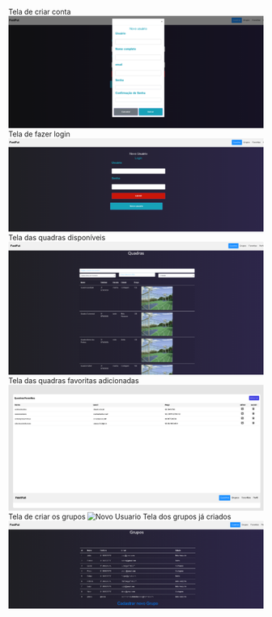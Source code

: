 Tela de criar conta
![Novo Usuario](images/fotocriarconta.png)
Tela de fazer login
![Novo Usuario](images/fotologin.png)
Tela das quadras disponíveis
![Novo Usuario](images/fotoquadras.png)
Tela das quadras favoritas adicionadas
![Novo Usuario](images/fotoquadrasfavoritas.png)
Tela de criar os grupos
![Novo Usuario](images/fotocriargrupos.png)
Tela dos grupos já criados
![Novo Usuario](images/fotogrupos.png)

